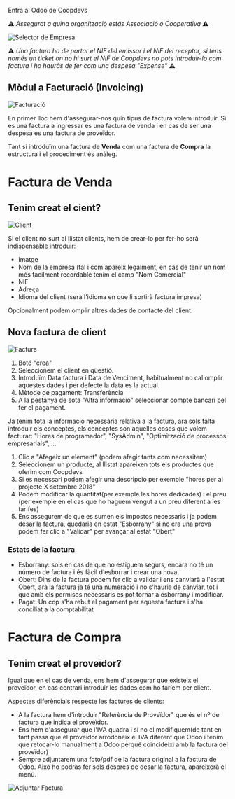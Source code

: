Entra al Odoo de Coopdevs

:warning: _Assegurat a quina organització estás Associació o Cooperativa_ :warning:

![Selector de Empresa](https://github.com/coopdevs/handbook/wiki/img/selector_company.png)

:warning: _Una factura ha de portar el NIF del emissor i el NIF del receptor, si tens només un ticket on no hi surt el NIF de Coopdevs no pots introduir-lo com factura i ho hauràs de fer com una despesa "Expense"_ :warning:


## Mòdul a Facturació (Invoicing) 

![Facturació](https://github.com/coopdevs/handbook/wiki/img/facturacio1.gif)

En primer lloc hem d'assegurar-nos quin tipus de factura volem introduir. Si es una factura a ingressar es una factura de venda i en cas de ser una despesa es una factura de proveïdor.

Tant si introduïm una factura de **Venda** com una factura de **Compra** la estructura i el procediment és anàleg. 

# Factura de Venda
## Tenim creat el cient?

![Client](https://github.com/coopdevs/handbook/wiki/img/client.png)


Si el client no surt al llistat clients, hem de crear-lo per fer-ho serà indispensable introduir: 

* Imatge
* Nom de la empresa (tal i com apareix legalment, en cas de tenir un nom més facilment recordable tenim el camp "Nom Comercial"
* NIF
* Adreça
* Idioma del client (serà l'idioma en que li sortirà factura impresa)

Opcionalment podem omplir altres dades de contacte del client. 

## Nova factura de client

![Factura](https://github.com/coopdevs/handbook/wiki/img/factura.png)

1. Botó "crea"
2. Seleccionem el client en qüestió. 
3. Introduïm Data factura i Data de Venciment, habitualment no cal omplir aquestes dades i per defecte la data es la actual.
4. Mètode de pagament: Transferència
5. A la pestanya de sota "Altra informació" seleccionar compte bancari pel fer el pagament. 

Ja tenim tota la informació necessària relativa a la factura, ara sols falta introduir els conceptes, els conceptes son aquelles coses que volem facturar: "Hores de programador", "SysAdmin",  "Optimització de processos empresarials", ... 

1. Clic a "Afegeix un element" (podem afegir tants com necessitem)
2. Seleccionem un producte, al llistat apareixen tots els productes que oferim com Coopdevs
3. Si es necessari podem afegir una descripció per exemple "hores per al projecte X setembre 2018"
4. Podem modificar la quantitat(per exemple les hores dedicades) i el preu (per exemple en el cas que ho haguem vengut a un preu diferent a les tarifes)
5. Ens assegurem de que es sumen els impostos necessaris i ja podem desar la factura, quedaria en estat "Esborrany" si no era una prova podem fer clic a "Validar" per avançar al estat "Obert"

### Estats de la factura
* Esborrany: sols en cas de que no estiguem segurs, encara no té un número de factura i és fàcil d'esborrar i crear una nova. 
* Obert: Dins de la factura podem fer clic a validar i ens canviarà a l'estat Obert, ara la factura ja té una numeració i no s'hauria de canviar, tot i que amb els permisos necessàris es pot tornar a esborrany i modificar.
* Pagat: Un cop s'ha rebut el pagament per aquesta factura i s'ha conciliat a la comptabilitat

# Factura de Compra
## Tenim creat el proveïdor?
Igual que en el cas de venda, ens hem d'assegurar que existeix el proveïdor, en cas contrari introduir les dades com ho faríem per client.  

Aspectes diferèncials respecte les factures de clients: 
 
 * A la factura hem d'introduir "Referència de Proveïdor" que és el nº de factura que indica el proveïdor.
 * Ens hem d'assegurar que l'IVA quadra i si no el modifiquem(de tant en tant passa que el proveïdor arrodoneix el IVA diferent que Odoo i tenim que retocar-lo manualment a Odoo perqué coincideixi amb la factura del proveïdor)
 * Sempre adjuntarem una foto/pdf de la factura original a la factura de Odoo. Això ho podràs fer sols despres de desar la factura, apareixerà el menú. 

![Adjuntar Factura](https://github.com/coopdevs/handbook/wiki/img/adjuntar_factura.png)

